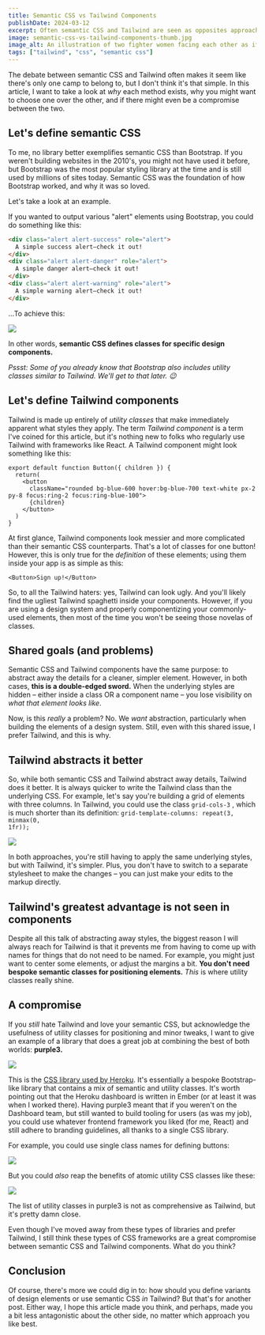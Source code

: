 ```yaml
---
title: Semantic CSS vs Tailwind Components
publishDate: 2024-03-12
excerpt: Often semantic CSS and Tailwind are seen as opposites approaches, but could they have more in common than we think?
image: semantic-css-vs-tailwind-components-thumb.jpg
image_alt: An illustration of two fighter women facing each other as if at the beginnging of a fighter game match. Under each woman, is a bit of code depicting, on the left, semantic class syntax of "dot button". On the right, it's the React-style component syntax of "<Button/>". The letters V.S. are stamped right in the middle of the image.
tags: ["tailwind", "css", "semantic css"]
---
```


The debate between semantic CSS and Tailwind often makes it seem like there's only one camp to belong to, but I don't think it's that simple. In this article, I want to take a look at _why_ each method exists, why you might want to choose one over the other, and if there might even be a compromise between the two.

<h2>Let's define semantic CSS</h2>

To me, no library better exemplifies semantic CSS than Bootstrap. If you weren't building websites in the 2010's, you might not have used it before, but Bootstrap was the most popular styling library at the time and is still used by millions of sites today. Semantic CSS was the foundation of how Bootstrap worked, and why it was so loved.

Let's take a look at an example.

If you wanted to output various "alert" elements using Bootstrap, you could do something like this:

```html
<div class="alert alert-success" role="alert">
  A simple success alert—check it out!
</div>
<div class="alert alert-danger" role="alert">
  A simple danger alert—check it out!
</div>
<div class="alert alert-warning" role="alert">
  A simple warning alert—check it out!
</div>
```

…To achieve this:

![](https://fly.storage.tigris.dev/rough-night-1901/blog/2024/semantic-css-vs-tailwind-components/bootstrap-alert-demo.png)

In other words, **semantic CSS defines classes for specific design components.**

_Pssst: Some of you already know that Bootstrap also includes utility classes similar to Tailwind. We'll get to that later. 😉_

<h2>Let's define Tailwind components</h2>

Tailwind is made up entirely of _utility classes_ that make immediately apparent what styles they apply. The term _Tailwind component_ is a term I've coined for this article, but it's nothing new to folks who regularly use Tailwind with frameworks like React. A Tailwind component might look something like this:

```tsx
export default function Button({ children }) {
  return(
    <button 
      className="rounded bg-blue-600 hover:bg-blue-700 text-white px-2 py-8 focus:ring-2 focus:ring-blue-100">
      {children}
    </button>
  )
}
```

At first glance, Tailwind components look messier and more complicated than their semantic CSS counterparts. That's a lot of classes for one button! However, this is only true for the _definition_ of these elements; using them inside your app is as simple as this:

```tsx
<Button>Sign up!</Button>
```

So, to all the Tailwind haters: yes, Tailwind can look ugly. And you'll likely find the ugliest Tailwind spaghetti inside your components. However, if you are using a design system and properly componentizing your commonly-used elements, then most of the time you won't be seeing those novelas of classes.

<h2>Shared goals (and problems)</h2>

Semantic CSS and Tailwind components have the same purpose: to abstract away the details for a cleaner, simpler element. However, in both cases, **this is a double-edged sword.** When the underlying styles are hidden – either inside a class OR a component name – you lose visibility on _what that element looks like_.

Now, is this _really_ a problem? No. We _want_ abstraction, particularly when building the elements of a design system. Still, even with this shared issue, I prefer Tailwind, and this is why.

<h2>Tailwind abstracts it better</h2>


So, while both semantic CSS and Tailwind abstract away details, Tailwind does it better. It is always quicker to write the Tailwind class than the underlying CSS. For example, let's say you're building a grid of elements with three columns. In Tailwind, you could use the class <code>grid-cols-3</code> , which is much shorter than its definition: <code>grid-template-columns: repeat(3, minmax(0, 1fr));</code>

![](https://fly.storage.tigris.dev/rough-night-1901/blog/2024/semantic-css-vs-tailwind-components/tailwind-tweet.png)

In both approaches, you're still having to apply the same underlying styles, but with Tailwind, it's simpler. Plus, you don't have to switch to a separate stylesheet to make the changes – you can just make your edits to the markup directly.

<h2>Tailwind's greatest advantage is not seen in components</h2>

Despite all this talk of abstracting away styles, the biggest reason I will always reach for Tailwind is that it prevents me from having to come up with names for things that do not need to be named. For example, you might just want to center some elements, or adjust the margins a bit. **You don't need bespoke semantic classes for positioning elements.** _This_ is where utility classes really shine.

<h2>A compromise</h2>

If you _still_ hate Tailwind and love your semantic CSS, but acknowledge the usefulness of utility classes for positioning and minor tweaks, I want to give an example of a library that does a great job at combining the best of both worlds: **purple3.**

![](https://fly.storage.tigris.dev/rough-night-1901/blog/2024/semantic-css-vs-tailwind-components/purple3-screenshot.png)

This is the [CSS library used by Heroku](https://design.herokai.com/purple3). It's essentially a bespoke Bootstrap-like library that contains a mix of semantic and utility classes. It's worth pointing out that the Heroku dashboard is written in Ember (or at least it was when I worked there). Having purple3 meant that if you weren't on the Dashboard team, but still wanted to build tooling for users (as was my job), you could use whatever frontend framework you liked (for me, React) and still adhere to branding guidelines, all thanks to a single CSS library.

For example, you could use single class names for defining buttons:

![](https://fly.storage.tigris.dev/rough-night-1901/blog/2024/semantic-css-vs-tailwind-components/purple3-semantic-classes.png)

But you could _also_ reap the benefits of atomic utility CSS classes like these:

![](https://fly.storage.tigris.dev/rough-night-1901/blog/2024/semantic-css-vs-tailwind-components/purple3-utility-classes.png)

The list of utility classes in purple3 is not as comprehensive as Tailwind, but it's pretty damn close.

Even though I've moved away from these types of libraries and prefer Tailwind, I still think these types of CSS frameworks are a great compromise between semantic CSS and Tailwind components. What do you think?

<h2>Conclusion</h2>

Of course, there's more we could dig in to: how should you define variants of design elements or use semantic CSS _in_ Tailwind? But that's for another post. Either way, I hope this article made you think, and perhaps, made you a bit less antagonistic about the other side, no matter which approach you like best.
